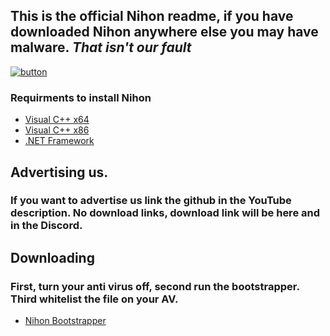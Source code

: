 ## This is the **official Nihon readme**, if you have downloaded Nihon anywhere else you may have malware. *That isn't our fault*

[![button](https://cdn.discordapp.com/attachments/811025745916329984/812145123223142402/Nihon_Transparent.png)](https://discord.gg/rV3vKju)

### **Requirments to install Nihon**

* [Visual C++ x64](https://aka.ms/vs/16/release/vc_redist.x64.exe)
* [Visual C++ x86](https://aka.ms/vs/16/release/vc_redist.x86.exe)
* [.NET Framework](https://dotnet.microsoft.com/download/dotnet-framework/thank-you/net48-web-installer)



## Advertising us.

### If you want to advertise us link the github in the YouTube description. No download links, download link will be here and in the Discord. 




## Downloading

### First, turn your anti virus off, second run the bootstrapper. Third whitelist the file on your AV.

* [Nihon Bootstrapper](https://github.com/boomermc/Nihon-executor/releases/download/1.0/Nihon_Bootstrapper.exe)
